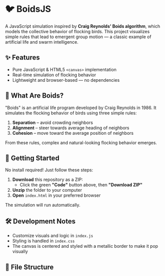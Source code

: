 # 🐦 BoidsJS

A JavaScript simulation inspired by **Craig Reynolds' Boids algorithm**, which models the collective behavior of flocking birds. This project visualizes simple rules that lead to emergent group motion — a classic example of artificial life and swarm intelligence.

## ✨ Features

- Pure JavaScript & HTML5 `<canvas>` implementation
- Real-time simulation of flocking behavior
- Lightweight and browser-based — no dependencies

## 📜 What Are Boids?

"Boids" is an artificial life program developed by Craig Reynolds in 1986. It simulates the flocking behavior of birds using three simple rules:

1. **Separation** – avoid crowding neighbors
2. **Alignment** – steer towards average heading of neighbors
3. **Cohesion** – move toward the average position of neighbors

From these rules, complex and natural-looking flocking behavior emerges.

## 🚀 Getting Started

No install required! Just follow these steps:

1. **Download** this repository as a ZIP:
   - Click the green **"Code"** button above, then **"Download ZIP"**
2. **Unzip** the folder to your computer
3. **Open** `index.html` in your preferred browser

The simulation will run automatically.

## 🛠️ Development Notes

- Customize visuals and logic in `index.js`
- Styling is handled in `index.css`
- The canvas is centered and styled with a metallic border to make it pop visually

## 📂 File Structure

